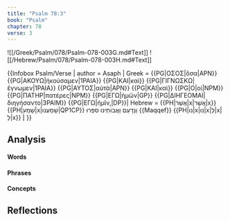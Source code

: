 ```yaml
---
title: "Psalm 78:3"
book: "Psalm"
chapter: 78
verse: 3
---
```

![[/Greek/Psalm/078/Psalm-078-003G.md#Text]]
![[/Hebrew/Psalm/078/Psalm-078-003H.md#Text]]

{{Infobox Psalm/Verse |
  author = Asaph |
  Greek = {{PG|ΟΣΟΣ|ὅσα|APN}} {{PG|ΑΚΟΥΩ|ἠκούσαμεν|1PAIA}} {{PG|ΚΑΙ|καὶ}} {{PG|ΓΙΓΝΩΣΚΩ|ἔγνωμεν|1PAIA}} {{PG|ΑΥΤΟΣ|αὐτὰ|APN}} {{PG|ΚΑΙ|καὶ}} {{PG|Ο|οἱ|NPM}} {{PG|ΠΑΤΗΡ|πατέρες|NPM}} {{PG|ΕΓΩ|ἡμῶν|GP}} {{PG|ΔΙΗΓΕΟΜΑΙ|διηγήσαντο|3PAIM}} {{PG|ΕΓΩ|ἡμῖν,|DP}}|
  Hebrew = {{PH|אֲשֶׁר|x|אֲשֶׁר|x}}
{{PH|שָׁמַע|x|שָׁמַעְנוּ|QP1CP}}
וַנֵּדָעֵם
וַאֲבוֹתֵינוּ
סִפְּרוּ
{{Maqqef}}
{{PH|נו|x|נוּ|x|לְ|x|לָ|x}}
׃|
}}

## Analysis

#### Words

#### Phrases

#### Concepts

## Reflections
